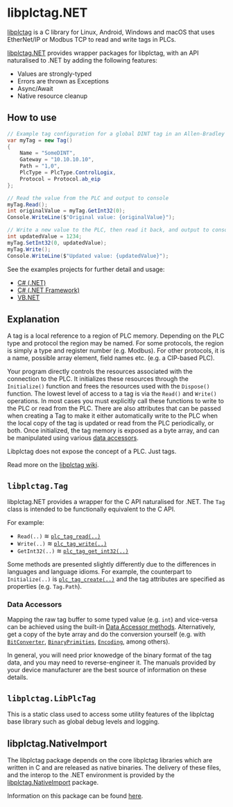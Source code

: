 # libplctag.NET

[libplctag](https://github.com/libplctag/libplctag) is a C library for Linux, Android, Windows and macOS that uses EtherNet/IP or Modbus TCP to read and write tags in PLCs.

[libplctag.NET](https://www.nuget.org/packages/libplctag/) provides wrapper packages for libplctag, with an API naturalised to .NET by adding the following features:

* Values are strongly-typed
* Errors are thrown as Exceptions
* Async/Await
* Native resource cleanup

## How to use 

```csharp
// Example tag configuration for a global DINT tag in an Allen-Bradley CompactLogix/ControlLogix PLC
var myTag = new Tag()
{
    Name = "SomeDINT",
    Gateway = "10.10.10.10",
    Path = "1,0",
    PlcType = PlcType.ControlLogix,
    Protocol = Protocol.ab_eip
};

// Read the value from the PLC and output to console
myTag.Read();
int originalValue = myTag.GetInt32(0);        
Console.WriteLine($"Original value: {originalValue}");

// Write a new value to the PLC, then read it back, and output to console
int updatedValue = 1234;
myTag.SetInt32(0, updatedValue);
myTag.Write();    
Console.WriteLine($"Updated value: {updatedValue}");
```

See the examples projects for further detail and usage:

* [C# (.NET)](../examples/CSharp%20DotNetCore/)
* [C# (.NET Framework)](../examples/CSharp%20DotNetFramework/)
* [VB.NET](../examples/VB.NET%20DotNetCore/Program.vb)

## Explanation

A tag is a local reference to a region of PLC memory.
Depending on the PLC type and protocol the region may be named.
For some protocols, the region is simply a type and register number (e.g. Modbus).
For other protocols, it is a name, possible array element, field names etc. (e.g. a CIP-based PLC).

Your program directly controls the resources associated with the connection to the PLC.
It initializes these resources through the `Initialize()` function and frees the resources used with the `Dispose()` function.
The lowest level of access to a tag is via the `Read()` and `Write()` operations.
In most cases you must explicitly call these functions to write to the PLC or read from the PLC.
There are also attributes that can be passed when creating a Tag to make it either automatically write to the PLC when the local copy of the tag is updated or read from the PLC periodically, or both.
Once initialized, the tag memory is exposed as a byte array, and can be manipulated using various [data accessors](https://github.com/libplctag/libplctag/wiki/API#tag-data-accessors).

Libplctag does not expose the concept of a PLC.
Just tags.

Read more on the [libplctag wiki](https://github.com/libplctag/libplctag/wiki/API).

## `libplctag.Tag`

libplctag.NET provides a wrapper for the C API naturalised for .NET.
The `Tag` class is intended to be functionally equivalent to the C API.

For example:

* `Read(..)` ≋ [`plc_tag_read(..)`](https://github.com/libplctag/libplctag/wiki/API#reading-a-tag)
* `Write(..)` ≋ [`plc_tag_write(..)`](https://github.com/libplctag/libplctag/wiki/API#writing-a-tag)
* `GetInt32(..)` ≋ [`plc_tag_get_int32(..)`](https://github.com/libplctag/libplctag/wiki/API#tag-data-accessors)

Some methods are presented slightly differently due to the differences in languages and language idioms.
For example, the counterpart to `Initialize(..)` is [`plc_tag_create(..)`](https://github.com/libplctag/libplctag/wiki/API#creating-a-tag-handle) and the tag attributes are specified as properties (e.g. `Tag.Path`).

### Data Accessors

Mapping the raw tag buffer to some typed value (e.g. `int`) and vice-versa can be achieved using the built-in [Data Accessor methods](https://github.com/libplctag/libplctag/wiki/API#tag-data-accessors).
Alternatively, get a copy of the byte array and do the conversion yourself (e.g. with [`BitConverter`](https://learn.microsoft.com/en-us/dotnet/api/system.bitconverter), [`BinaryPrimities`](https://learn.microsoft.com/en-us/dotnet/api/system.buffers.binary.binaryprimitives), [`Encoding`](https://learn.microsoft.com/en-us/dotnet/api/system.text.encoding), among others).

In general, you will need prior knowedge of the binary format of the tag data, and you may need to reverse-engineer it.
The manuals provided by your device manufacturer are the best source of information on these details.

## `libplctag.LibPlcTag`

This is a static class used to access some utility features of the libplctag base library such as global debug levels and logging.

## libplctag.NativeImport

The libplctag package depends on the core libplctag libraries which are written in C and are released as native binaries.
The delivery of these files, and the interop to the .NET environment is provided by the [libplctag.NativeImport](https://www.nuget.org/packages/libplctag.NativeImport/) package.

Information on this package can be found [here](libplctag.NativeImport.md).
